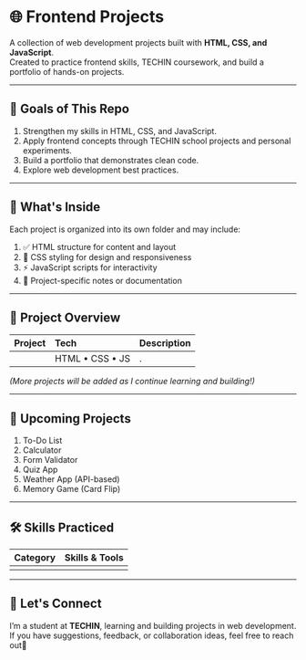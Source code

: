 # 🌐 Frontend Projects

A collection of web development projects built with **HTML, CSS, and JavaScript**.  
Created to practice frontend skills, TECHIN coursework, and build a portfolio of hands-on projects.

---

## 🎯 Goals of This Repo

1. Strengthen my skills in HTML, CSS, and JavaScript.  
2. Apply frontend concepts through TECHIN school projects and personal experiments.  
3. Build a portfolio that demonstrates clean code.  
4. Explore web development best practices.  

---

## 📂 What's Inside

Each project is organized into its own folder and may include:

1. ✅ HTML structure for content and layout  
2. 🎨 CSS styling for design and responsiveness  
3. ⚡ JavaScript scripts for interactivity  
4. 📘 Project-specific notes or documentation  

---

## 🧰 Project Overview

| Project | Tech | Description |
| :--- | :--- | :--- |
|  | HTML • CSS • JS | . |

*(More projects will be added as I continue learning and building!)*

---

## 🧭 Upcoming Projects

1. To-Do List
2. Calculator
3. Form Validator
4. Quiz App
5. Weather App (API-based)
6. Memory Game (Card Flip)

---

## 🛠️ Skills Practiced

| Category | Skills & Tools |
| :--- | :--- |
|  |  |

---

## 🚀 Let's Connect

I’m a student at **TECHIN**, learning and building projects in web development.  
If you have suggestions, feedback, or collaboration ideas, feel free to reach out💬
